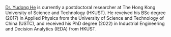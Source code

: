 [Dr. Yudong He](https://ydcnanhe.github.io/) is currently a postdoctoral researcher at The Hong Kong University of Science and Technology (HKUST). He reveived his BSc degree (2017) in Applied Physics from the University of Science and Technology of China (USTC), and received his PhD degree (2022) in Industrial Engineering and Decision Analytics (IEDA) from HKUST.
